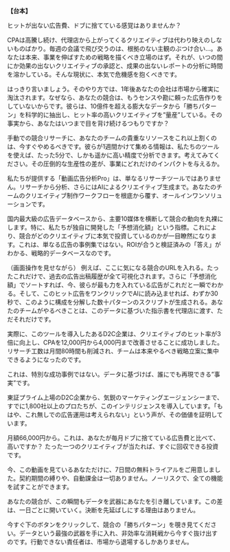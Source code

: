 **【台本】**

ヒットが出ない広告費、ドブに捨てている感覚はありませんか？

CPAは高騰し続け、代理店から上がってくるクリエイティブは代わり映えのしないものばかり。毎週の会議で飛び交うのは、根拠のない主観のぶつけ合い...。あなたは本来、事業を伸ばすための戦略を描くべき立場のはず。それが、いつの間にか効果の出ないクリエイティブの承認と、成果の出ないレポートの分析に時間を溶かしている。そんな現状に、本気で危機感を抱くべきです。

はっきり言いましょう。そのやり方では、1年後あなたの会社は市場から確実に淘汰されます。なぜなら、あなたの競合は、もうセンスや勘に頼った広告作りをしていないからです。彼らは、10億件を超える膨大なデータから「勝ちパターン」を科学的に抽出し、ヒット率の高いクリエイティブを”量産”している。その事実から、あなたはいつまで目を背け続けるつもりですか？

手動での競合リサーチに、あなたのチームの貴重なリソースをこれ以上割くのは、今すぐやめるべきです。彼らが1週間かけて集める情報は、私たちのツールを使えば、たった5分で、しかも遥かに高い精度で分析できます。考えてみてください。その圧倒的な生産性の差が、事業にどれだけのインパクトを与えるか。

私たちが提供する「動画広告分析Pro」は、単なるリサーチツールではありません。リサーチから分析、さらにはAIによるクリエイティブ生成まで。あなたのチームのクリエイティブ制作ワークフローを根底から覆す、オールインワンソリューションです。

国内最大級の広告データベースから、主要10媒体を横断して競合の動向を丸裸にします。特に、私たちが独自に開発した「予想消化額」という指標。これにより、競合がどのクリエイティブに本気で投資しているのかが一目瞭然になります。これは、単なる広告の事例集ではない。ROIが合うと検証済みの「答え」がわかる、戦略的データベースなのです。

（画面操作を見せながら）
例えば、ここに気になる競合のURLを入れる。たったこれだけで、過去の広告出稿履歴が全て可視化されます。さらに「予想消化額」でソートすれば、今、彼らが最も力を入れている広告がこれだと一瞬でわかる。そして、このヒット広告をワンクリックでAIに読み込ませれば、わずか30秒で、このように構成を分解した数十パターンのスクリプトが生成される。あなたのチームがやるべきことは、このデータに基づいた指示書を代理店に渡す、ただそれだけです。

実際に、このツールを導入したあるD2C企業は、クリエイティブのヒット率が3倍に向上し、CPAを12,000円から4,000円まで改善させることに成功しました。リサーチ工数は月間80時間も削減され、チームは本来やるべき戦略立案に集中できるようになったのです。

これは、特別な成功事例ではない。データに基づけば、誰にでも再現できる”事実”です。

東証プライム上場のD2C企業から、気鋭のマーケティングエージェンシーまで、すでに1,800社以上のプロたちが、このインテリジェンスを導入しています。「もはや、これ無しでの広告運用は考えられない」という声が、その価値を証明しています。

月額66,000円から。これは、あなたが毎月ドブに捨てている広告費と比べて、高いですか？ たった一つのクリエイティブが当たれば、すぐに回収できる投資です。

今、この動画を見ているあなただけに、7日間の無料トライアルをご用意しました。契約期間の縛りや、自動課金は一切ありません。ノーリスクで、全ての機能を試すことができます。

あなたの競合が、この瞬間もデータを武器にあなたを引き離しています。この差は、一日ごとに開いていく。決断を先延ばしにする理由はありません。

今すぐ下のボタンをクリックして、競合の「勝ちパターン」を覗き見てください。データという最強の武器を手に入れ、非効率な消耗戦から今すぐ抜け出すのです。行動できない責任者は、市場から退場するしかありません。
